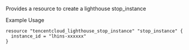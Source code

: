 Provides a resource to create a lighthouse stop_instance

Example Usage

```hcl
resource "tencentcloud_lighthouse_stop_instance" "stop_instance" {
  instance_id = "lhins-xxxxxx"
}
```